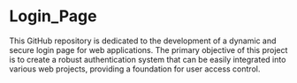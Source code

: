 # Login_Page
This GitHub repository is dedicated to the development of a dynamic and secure login page for web applications. The primary objective of this project is to create a robust authentication system that can be easily integrated into various web projects, providing a foundation for user access control.
